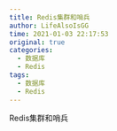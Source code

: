 ```yaml
---
title: Redis集群和哨兵
author: LifeAlsoIsGG
time: 2021-01-03 22:17:53
original: true
categories: 
  - 数据库
  - Redis
tags: 
  - 数据库
  - Redis
---
```


Redis集群和哨兵




